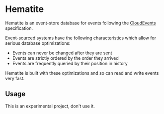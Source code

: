 # Hematite

Hematite is an event-store database for events following the [CloudEvents](https://cloudevents.io) specification.

Event-sourced systems have the following characteristics which allow for serious database optimizations:

- Events can never be changed after they are sent
- Events are strictly ordered by the order they arrived
- Events are frequently queried by their position in history

Hematite is built with these optimizations and so can read and write events very fast.

## Usage

This is an experimental project, don't use it.


